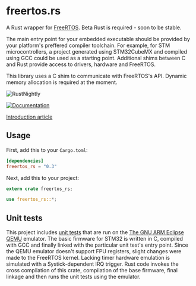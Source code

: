 # freertos.rs

A Rust wrapper for [FreeRTOS](http://www.freertos.org/). Beta Rust is required - soon to be stable.

The main entry point for your embedded executable should be provided by your platform's preffered compiler toolchain. For example, for STM microcontrollers, a project generated using STM32CubeMX and compiled using GCC could be used as a starting point. Additional shims between C and Rust provide access to drivers, hardware and FreeRTOS.

This library uses a C shim to communicate with FreeRTOS's API. Dynamic memory allocation is required at the moment.

![RustNightly](https://github.com/hashmismatch/freertos.rs/workflows/RustNightly/badge.svg)

[![Documentation](https://docs.rs/freertos_rs/badge.svg)](https://docs.rs/freertos_rs)

[Introduction article](http://www.hashmismatch.net/freertos-meets-rust/)

## Usage

First, add this to your `Cargo.toml`:

```toml
[dependencies]
freertos_rs = "0.3"
```

Next, add this to your project:

```rust
extern crate freertos_rs;

use freertos_rs::*;
```

## Unit tests

This project includes [unit tests](qemu_stm32_tests/src/) that are run on the [The GNU ARM Eclipse QEMU](http://gnuarmeclipse.github.io/qemu/) emulator. The basic firmware for STM32 is written in C, compiled with GCC and finally linked with the particular unit test's entry point. Since the QEMU emulator doesn't support FPU registers, slight changes were made to the FreeRTOS kernel. Lacking timer hardware emulation is simulated with a Systick-dependent IRQ trigger. Rust code invokes the cross compilation of this crate, compilation of the base firmware, final linkage and then runs the unit tests using the emulator.
